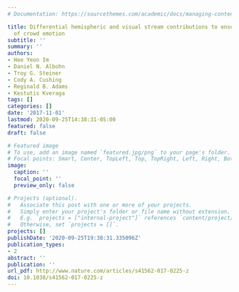 ```yaml
---
# Documentation: https://sourcethemes.com/academic/docs/managing-content/

title: Differential hemispheric and visual stream contributions to ensemble coding
  of crowd emotion
subtitle: ''
summary: ''
authors:
- Hee Yeon Im
- Daniel N. Albohn
- Troy G. Steiner
- Cody A. Cushing
- Reginald B. Adams
- Kestutis Kveraga
tags: []
categories: []
date: '2017-11-01'
lastmod: 2020-09-25T14:38:31-05:00
featured: false
draft: false

# Featured image
# To use, add an image named `featured.jpg/png` to your page's folder.
# Focal points: Smart, Center, TopLeft, Top, TopRight, Left, Right, BottomLeft, Bottom, BottomRight.
image:
  caption: ''
  focal_point: ''
  preview_only: false

# Projects (optional).
#   Associate this post with one or more of your projects.
#   Simply enter your project's folder or file name without extension.
#   E.g. `projects = ["internal-project"]` references `content/project/deep-learning/index.md`.
#   Otherwise, set `projects = []`.
projects: []
publishDate: '2020-09-25T19:38:31.335096Z'
publication_types:
- 2
abstract: ''
publication: ''
url_pdf: http://www.nature.com/articles/s41562-017-0225-z
doi: 10.1038/s41562-017-0225-z
---
```

